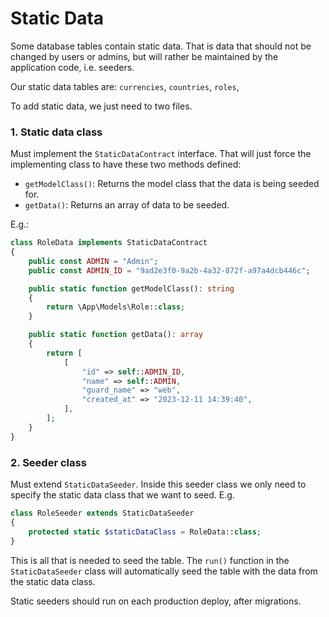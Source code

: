# Static Data

Some database tables contain static data. That is data that should not be changed by users or admins, but will rather 
be maintained by the application code, i.e. seeders.

Our static data tables are:
`currencies`, 
`countries`,
`roles`,

To add static data, we just need to two files. 

### 1. Static data class 
Must implement the `StaticDataContract` interface. That will just force the implementing class to have these 
two methods defined:
- `getModelClass()`: Returns the model class that the data is being seeded for.
- `getData()`: Returns an array of data to be seeded.

E.g.:
```php
class RoleData implements StaticDataContract
{
    public const ADMIN = "Admin";
    public const ADMIN_ID = "9ad2e3f0-9a2b-4a32-872f-a97a4dcb446c";

    public static function getModelClass(): string
    {
        return \App\Models\Role::class;
    }

    public static function getData(): array
    {
        return [
            [
                "id" => self::ADMIN_ID,
                "name" => self::ADMIN,
                "guard_name" => "web",
                "created_at" => "2023-12-11 14:39:40",
            ],
        ];
    }
}
```

### 2. Seeder class
Must extend `StaticDataSeeder`. Inside this seeder class we only need to
specify the static data class that we want to seed. E.g.
```php
class RoleSeeder extends StaticDataSeeder
{
    protected static $staticDataClass = RoleData::class;
}
```
This is all that is needed to seed the table. The `run()` function in the `StaticDataSeeder` class will automatically 
seed the table with the data from the static data class.

Static seeders should run on each production deploy, after migrations.
